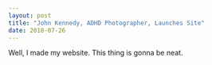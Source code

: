 ```yaml
---
layout: post
title: "John Kennedy, ADHD Photographer, Launches Site"
date: 2018-07-26
---
```


Well, I made my website. This thing is gonna be neat.
